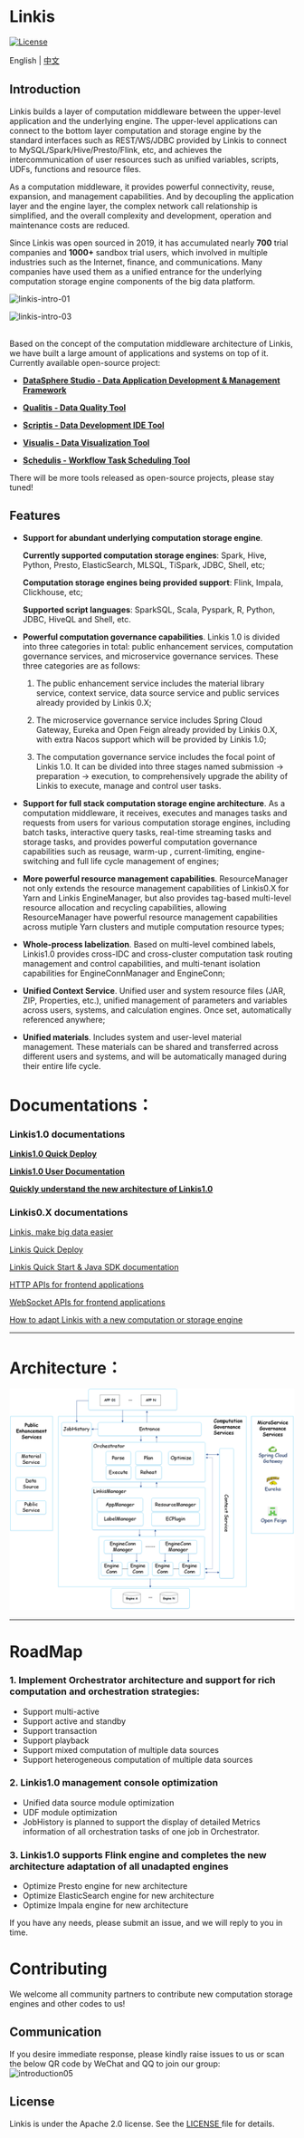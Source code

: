Linkis
============

[![License](https://img.shields.io/badge/license-Apache%202-4EB1BA.svg)](https://www.apache.org/licenses/LICENSE-2.0.html)

English | [中文](docs/zh_CN/README.md)

## Introduction

 Linkis builds a layer of computation middleware between the upper-level application and the underlying engine. The upper-level applications can connect to the bottom layer computation and storage engine by the standard interfaces such as REST/WS/JDBC provided by Linkis to connect to MySQL/Spark/Hive/Presto/Flink, etc, and achieves the intercommunication of user resources such as unified variables, scripts, UDFs, functions and resource files.

 As a computation middleware, it provides powerful connectivity, reuse, expansion, and management capabilities. And by decoupling the application layer and the engine layer, the complex network call relationship is simplified, and the overall complexity and development, operation and maintenance costs are reduced.

 Since Linkis was open sourced in 2019, it has accumulated nearly **700** trial companies and **1000+** sandbox trial users, which involved in multiple industries such as the Internet, finance, and communications. Many companies have used them as a unified entrance for the underlying computation storage engine components of the big data platform.


![linkis-intro-01](https://user-images.githubusercontent.com/11496700/84615498-c3030200-aefb-11ea-9b16-7e4058bf6026.png)

![linkis-intro-03](https://user-images.githubusercontent.com/11496700/84615483-bb435d80-aefb-11ea-81b5-67f62b156628.png)
<br>
<br>

 Based on the concept of the computation middleware architecture of Linkis, we have built a large amount of applications and systems on top of it. Currently available open-source project: 
 
 - [**DataSphere Studio - Data Application Development & Management Framework**](https://github.com/WeBankFinTech/DataSphereStudio)
 
 - [**Qualitis - Data Quality Tool**](https://github.com/WeBankFinTech/Qualitis)
 
 - [**Scriptis - Data Development IDE Tool**](https://github.com/WeBankFinTech/Scriptis)
 
 - [**Visualis - Data Visualization Tool**](https://github.com/WeBankFinTech/Visualis)

 - [**Schedulis - Workflow Task Scheduling Tool**](https://github.com/WeBankFinTech/Schedulis)

 There will be more tools released as open-source projects, please stay tuned!

## Features

- **Support for abundant underlying computation storage engine**.

    **Currently supported computation storage engines**: Spark, Hive, Python, Presto, ElasticSearch, MLSQL, TiSpark, JDBC, Shell, etc;
    
    **Computation storage engines being provided support**: Flink, Impala, Clickhouse, etc;
    
    **Supported script languages**: SparkSQL, Scala, Pyspark, R, Python, JDBC, HiveQL and Shell, etc.
  
- **Powerful computation governance capabilities**. Linkis 1.0 is divided into three categories in total: public enhancement services, computation governance services, and microservice governance services. These three categories are as follows:
                                                    
    1. The public enhancement service includes the material library service, context service, data source service and public services already provided by Linkis 0.X;
                                                    
    2. The microservice governance service includes Spring Cloud Gateway, Eureka and Open Feign already provided by Linkis 0.X, with extra Nacos support which will be provided by Linkis 1.0;
                                                    
    3. The computation governance service includes the focal point of Linkis 1.0. It can be divided into three stages named submission -> preparation -> execution, to comprehensively upgrade the ability of Linkis to execute, manage and control user tasks.


- **Support for full stack computation storage engine architecture**. As a computation middleware, it receives, executes and manages tasks and requests from users for various computation storage engines, including batch tasks, interactive query tasks, real-time streaming tasks and storage tasks, and provides powerful computation governance capabilities such as reusage, warm-up , current-limiting, engine-switching and full life cycle management of engines;

- **More powerful resource management capabilities**. ResourceManager not only extends the resource management capabilities of Linkis0.X for Yarn and Linkis EngineManager, but also provides tag-based multi-level resource allocation and recycling capabilities, allowing ResourceManager have powerful resource management capabilities across mutiple Yarn clusters and mutiple computation resource types;

- **Whole-process labelization**. Based on multi-level combined labels, Linkis1.0 provides cross-IDC and cross-cluster computation task routing management and control capabilities, and multi-tenant isolation capabilities for EngineConnManager and EngineConn;

- **Unified Context Service**. Unified user and system resource files (JAR, ZIP, Properties, etc.), unified management of parameters and variables across users, systems, and calculation engines. Once set, automatically referenced anywhere;

- **Unified materials**. Includes system and user-level material management. These materials can be shared and transferred across different users and systems, and will be automatically managed during their entire life cycle.


# Documentations：

### Linkis1.0 documentations

[**Linkis1.0 Quick Deploy**](https://github.com/WeBankFinTech/Linkis/wiki/%E5%A6%82%E4%BD%95%E5%BF%AB%E9%80%9F%E5%AE%89%E8%A3%85%E4%BD%BF%E7%94%A8Linkis-1.0-RC1)

[**Linkis1.0 User Documentation**](https://github.com/WeBankFinTech/Linkis/wiki/Linkis1.0%E7%94%A8%E6%88%B7%E4%BD%BF%E7%94%A8%E6%96%87%E6%A1%A3)

[**Quickly understand the new architecture of Linkis1.0**](https://github.com/WeBankFinTech/Linkis/wiki/Linkis1.0%E4%B8%8ELinkis0.X%E7%9A%84%E5%8C%BA%E5%88%AB%E7%AE%80%E8%BF%B0)

### Linkis0.X documentations

[Linkis, make big data easier](docs/en_US/ch3/Linkis_Introduction.md)

[Linkis Quick Deploy](docs/en_US/ch1/deploy.md)

[Linkis Quick Start & Java SDK documentation](docs/en_US/ch3/Linkis_Java_SDK_doc.md)

[HTTP APIs for frontend applications](docs/en_US/ch3/Linkis_HTTP_API_Doc.md)

[WebSocket APIs for frontend applications](docs/en_US/ch3/Linkis_WebSocket_API_Doc.md)

[How to adapt Linkis with a new computation or storage engine](docs/en_US/ch3/How_to_adapt_Linkis_with_a_new_computation_or_storage_engine.md)

----

# Architecture：

![architecture](images/en_US/Linkis1.0/architecture/Linkis1.0-architecture.png)

----

# RoadMap

### 1. Implement Orchestrator architecture and support for rich computation and orchestration strategies:

- Support multi-active
- Support active and standby
- Support transaction
- Support playback
- Support mixed computation of multiple data sources
- Support heterogeneous computation of multiple data sources

### 2. Linkis1.0 management console optimization

- Unified data source module optimization
- UDF module optimization
- JobHistory is planned to support the display of detailed Metrics information of all orchestration tasks of one job in Orchestrator.

### 3. Linkis1.0 supports Flink engine and completes the new architecture adaptation of all unadapted engines

- Optimize Presto engine for new architecture
- Optimize ElasticSearch engine for new architecture
- Optimize Impala engine for new architecture

 If you have any needs, please submit an issue, and we will reply to you in time.

# Contributing

 We welcome all community partners to contribute new computation storage engines and other codes to us!

## Communication

 If you desire immediate response, please kindly raise issues to us or scan the below QR code by WeChat and QQ to join our group:
<br>
![introduction05](https://user-images.githubusercontent.com/11496700/84615565-f2197380-aefb-11ea-8288-c2d7b0410933.png)

## License

 Linkis is under the Apache 2.0 license. See the [LICENSE ](http://www.apache.org/licenses/LICENSE-2.0)file for details.